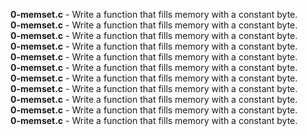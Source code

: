 **0-memset.c** - Write a function that fills memory with a constant byte. <br>
**0-memset.c** - Write a function that fills memory with a constant byte. <br>
**0-memset.c** - Write a function that fills memory with a constant byte. <br>
**0-memset.c** - Write a function that fills memory with a constant byte. <br>
**0-memset.c** - Write a function that fills memory with a constant byte. <br>
**0-memset.c** - Write a function that fills memory with a constant byte. <br>
**0-memset.c** - Write a function that fills memory with a constant byte. <br>
**0-memset.c** - Write a function that fills memory with a constant byte. <br>
**0-memset.c** - Write a function that fills memory with a constant byte. <br>
**0-memset.c** - Write a function that fills memory with a constant byte. <br>
**0-memset.c** - Write a function that fills memory with a constant byte. <br>
